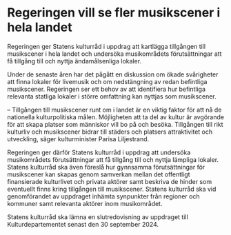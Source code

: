 # Regeringen vill se fler musikscener i hela landet

Regeringen ger Statens kulturråd i uppdrag att kartlägga tillgången till musikscener i hela landet och undersöka musikområdets förutsättningar att få tillgång till och nyttja ändamålsenliga lokaler.

Under de senaste åren har det pågått en diskussion om ökade svårigheter att finna lokaler för livemusik och om nedstängning av redan befintliga musikscener. Regeringen ser ett behov av att identifiera hur befintliga relevanta statliga lokaler i större omfattning kan nyttjas som musikscener.

– Tillgången till musikscener runt om i landet är en viktig faktor för att nå de nationella kulturpolitiska målen. Möjligheten att ta del av kultur är avgörande för att skapa platser som människor vill bo på och besöka. Tillgången till rikt kulturliv och musikscener bidrar till städers och platsers attraktivitet och utveckling, säger kulturminister Parisa Liljestrand.

Regeringen ger därför Statens kulturråd i uppdrag att undersöka musikområdets förutsättningar att få tillgång till och nyttja lämpliga lokaler. Statens kulturråd ska även föreslå hur gynnsamma förutsättningar för musikscener kan skapas genom samverkan mellan det offentligt finansierade kulturlivet och privata aktörer samt beskriva de hinder som eventuellt finns kring tillgången till musikscener. Statens kulturråd ska vid genomförandet av uppdraget inhämta synpunkter från regioner och kommuner samt relevanta aktörer inom musikområdet.

Statens kulturråd ska lämna en slutredovisning av uppdraget till Kulturdepartementet senast den 30 september 2024.
